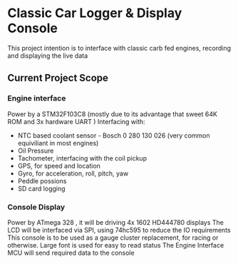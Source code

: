 # Classic Car Logger & Display Console
This project intention is to interface with classic carb fed engines, recording and displaying the live data

## Current Project Scope
### Engine interface
Power by a STM32F103C8 (mostly due to its advantage that sweet 64K ROM and 3x hardware UART )
Interfacing with:
- NTC based coolant sensor - Bosch 0 280 130 026 (very common equiviliant in most engines)
- Oil Pressure 
- Tachometer, interfacing with the coil pickup
- GPS, for speed and location
- Gyro, for acceleration, roll, pitch, yaw
- Peddle possions
- SD card logging

### Console Display
Power by ATmega 328 , it will be driving 4x 1602 HD444780 displays
The LCD will be interfaced via SPI, using 74hc595 to reduce the IO requirements
This console is to be used as a gauge cluster replacement, for racing or otherwise.
Large font is used for easy to read status
The Engine Interface MCU will send required data to the console
